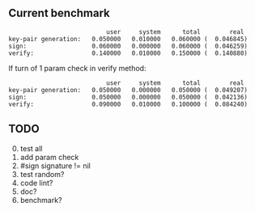 ## Current benchmark
```
                           user     system      total        real
key-pair generation:   0.050000   0.010000   0.060000 (  0.046845)
sign:                  0.060000   0.000000   0.060000 (  0.046259)
verify:                0.140000   0.010000   0.150000 (  0.140880)
```
If turn of 1 param check in verify method:
```
                           user     system      total        real
key-pair generation:   0.050000   0.000000   0.050000 (  0.049207)
sign:                  0.050000   0.000000   0.050000 (  0.042136)
verify:                0.090000   0.010000   0.100000 (  0.084240)
```

## TODO
0) test all
1) add param check
2) #sign signature != nil
3) test random?
4) code lint?
5) doc?
6) benchmark?